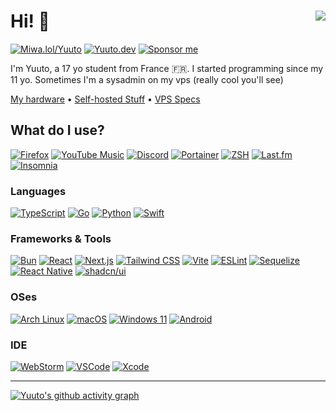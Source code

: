 # Hi! 👋 <img src="https://komarev.com/ghpvc/?username=JustYuuto&style=for-the-badge" align="right" />

[![Miwa.lol/Yuuto](https://img.shields.io/badge/my%20socials-miwa.lol%2Fyuuto-0e0d26?style=for-the-badge)](https://miwa.lol/yuuto)
[![Yuuto.dev](https://img.shields.io/badge/yuuto.dev-141f37?style=for-the-badge)](https://yuuto.dev)
[![Sponsor me](https://img.shields.io/badge/sponsor-30363D?style=for-the-badge&logo=GitHub-Sponsors&logoColor=#white)](https://github.com/sponsors/JustYuuto)

I'm Yuuto, a 17 yo student from France 🇫🇷. I started programming since my 11 yo. Sometimes I'm a sysadmin on my vps (really cool you'll see)

[My hardware](Hardware.md) &bull; [Self-hosted Stuff](Self-hosted_Stuff.md) &bull; [VPS Specs](VPS_Specs.md)

## What do I use?

[![Firefox](https://img.shields.io/badge/Firefox-FF7139?style=for-the-badge&logo=Firefox-Browser&logoColor=white)](https://www.mozilla.org/firefox/new/)
[![YouTube Music](https://img.shields.io/badge/YouTube_Music-FF0000?style=for-the-badge&logo=youtube-music&logoColor=white)](https://music.youtube.com/)
[![Discord](https://img.shields.io/badge/Discord-5865F2?style=for-the-badge&logo=discord&logoColor=white)](https://discord.com/users/269415459735076864)
[![Portainer](https://img.shields.io/badge/Portainer-13BEF9?style=for-the-badge&logo=portainer&logoColor=white)](https://www.portainer.io/)
[![ZSH](https://img.shields.io/badge/Zsh-F15A24?style=for-the-badge&logo=Zsh&logoColor=white)](https://www.zsh.org/)
[![Last.fm](https://img.shields.io/badge/last.fm-D51007?style=for-the-badge&logo=last.fm&logoColor=white)](https://www.last.fm/user/ItsYuuto)
[![Insomnia](https://img.shields.io/badge/Insomnia-5849be?style=for-the-badge&logo=Insomnia&logoColor=white)](https://insomnia.rest/)

### Languages
[![TypeScript](https://img.shields.io/badge/TypeScript-007ACC?style=for-the-badge&logo=typescript&logoColor=white)](https://www.typescriptlang.org/)
[![Go](https://img.shields.io/badge/Go-00ADD8?style=for-the-badge&logo=go&logoColor=white)](https://go.dev/)
[![Python](https://img.shields.io/badge/Python-FFD43B?style=for-the-badge&logo=python&logoColor=blue)](https://www.python.org/)
[![Swift](https://img.shields.io/badge/Swift-FA7343?style=for-the-badge&logo=swift&logoColor=white)](https://www.swift.org/)

### Frameworks & Tools
[![Bun](https://img.shields.io/badge/bun-282a36?style=for-the-badge&logo=bun&logoColor=fbf0df)](https://bun.sh/)
[![React](https://img.shields.io/badge/React-20232A?style=for-the-badge&logo=react&logoColor=61DAFB)](https://react.dev/)
[![Next.js](https://img.shields.io/badge/next%20js-000000?style=for-the-badge&logo=nextdotjs&logoColor=white)](https://nextjs.org/)
[![Tailwind CSS](https://img.shields.io/badge/Tailwind_CSS-38B2AC?style=for-the-badge&logo=tailwind-css&logoColor=white)](https://tailwindcss.com/)
[![Vite](https://img.shields.io/badge/Vite-B73BFE?style=for-the-badge&logo=vite&logoColor=FFD62E)](https://vite.dev/)
[![ESLint](https://img.shields.io/badge/eslint-3A33D1?style=for-the-badge&logo=eslint&logoColor=white)](https://eslint.org/)
[![Sequelize](https://img.shields.io/badge/Sequelize-52B0E7?style=for-the-badge&logo=Sequelize&logoColor=white)](https://sequelize.org/)
[![React Native](https://img.shields.io/badge/React_Native-20232A?style=for-the-badge&logo=react&logoColor=61DAFB)](https://reactnative.dev/)
[![shadcn/ui](https://img.shields.io/badge/shadcn%2Fui-000000?style=for-the-badge&logo=shadcnui&logoColor=white)](https://ui.shadcn.com/)

### OSes
[![Arch Linux](https://img.shields.io/badge/Arch_Linux-1793D1?style=for-the-badge&logo=arch-linux&logoColor=white)](https://archlinux.org/)
[![macOS](https://img.shields.io/badge/macOS%20Ventura-fb8410?style=for-the-badge&logo=apple&logoColor=white)](https://apps.apple.com/app/macos-ventura/id1638787999)
[![Windows 11](https://img.shields.io/badge/Windows_11-0078d4?style=for-the-badge&logo=windows-11&logoColor=white)](https://www.microsoft.com/windows/windows-11)
[![Android](https://img.shields.io/badge/Android-3DDC84?style=for-the-badge&logo=android&logoColor=white)](https://www.android.com/)

### IDE
[![WebStorm](https://img.shields.io/badge/WebStorm-000000?style=for-the-badge&logo=WebStorm&logoColor=white)](https://www.jetbrains.com/webstorm/)
[![VSCode](https://img.shields.io/badge/VSCode-0078D4?style=for-the-badge&logo=visual%20studio%20code&logoColor=white)](https://code.visualstudio.com/)
[![Xcode](https://img.shields.io/badge/Xcode-007ACC?style=for-the-badge&logo=Xcode&logoColor=white)](https://developer.apple.com/xcode/)

---

<!--[![Yuuto's GitHub stats](https://github-readme-stats.vercel.app/api?username=JustYuuto&show_icons=true&theme=onedark&hide_border=true)](https://github.com/anuraghazra/github-readme-stats)-->
[![Yuuto's github activity graph](https://github-readme-activity-graph.vercel.app/graph?username=JustYuuto&theme=github-compact&hide_border=true&days=40)](https://github.com/ashutosh00710/github-readme-activity-graph)
